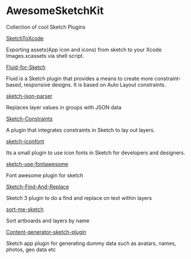 # AwesomeSketchKit
Collection of cool Sketch Plugins

[SketchToXcode](https://github.com/gliyao/SketchToXcode)

Exporting assets(App icon and icons) from sketch to your Xcode Images.xcassets via shell script.

[Fluid-for-Sketch](https://github.com/matt-curtis/Fluid-for-Sketch)

Fluid is a Sketch plugin that provides a means to create more constraint-based, responsive designs. It is based on Auto Layout constraints.

[sketch-json-parser](https://github.com/kvendrik/sketch-json-parser)

Replaces layer values in groups with JSON data

[Sketch-Constraints](https://github.com/bouchenoiremarc/Sketch-Constraints)

A plugin that integrates constraints in Sketch to lay out layers.

[sketch-iconfont](https://github.com/keremciu/sketch-iconfont)

Its a small plugin to use icon fonts in Sketch for developers and designers.

[sketch-use-fontawesome](https://github.com/keremciu/sketch-use-fontawesome)

Font awesome plugin for sketch

[Sketch-Find-And-Replace](https://github.com/mscodemonkey/Sketch-Find-And-Replace)

Sketch 3 plugin to do a find and replace on text within layers

[sort-me-sketch](https://github.com/romashamin/sort-me-sketch)

Sort artboards and layers by name

[Content-generator-sketch-plugin](https://github.com/timuric/Content-generator-sketch-plugin)

Sketch app plugin for generating dummy data such as avatars, names, photos, geo data etc
